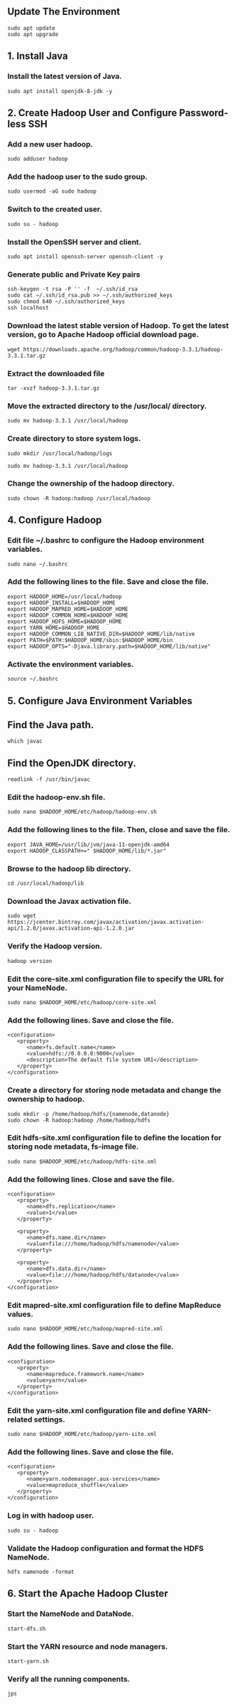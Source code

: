 ## Update The Environment
```
sudo apt update
sudo apt upgrade
```

## 1. Install Java
### Install the latest version of Java.
```
sudo apt install openjdk-8-jdk -y
```
## 2. Create Hadoop User and Configure Password-less SSH
### Add a new user hadoop.
```
sudo adduser hadoop
```
### Add the hadoop user to the sudo group.
```
sudo usermod -aG sudo hadoop
```
### Switch to the created user.
```
sudo su - hadoop
```
### Install the OpenSSH server and client.
```
sudo apt install openssh-server openssh-client -y
```
### Generate public and Private Key pairs
```
ssh-keygen -t rsa -P '' -f  ~/.ssh/id_rsa
sudo cat ~/.ssh/id_rsa.pub >> ~/.ssh/authorized_keys
sudo chmod 640 ~/.ssh/authorized_keys
ssh localhost
```
### Download the latest stable version of Hadoop. To get the latest version, go to Apache Hadoop official download page.
```
wget https://downloads.apache.org/hadoop/common/hadoop-3.3.1/hadoop-3.3.1.tar.gz
```
### Extract the downloaded file
```
tar -xvzf hadoop-3.3.1.tar.gz
```
### Move the extracted directory to the /usr/local/ directory.
```
sudo mv hadoop-3.3.1 /usr/local/hadoop
```
### Create directory to store system logs.
```
sudo mkdir /usr/local/hadoop/logs
```
```
sudo mv hadoop-3.3.1 /usr/local/hadoop
```

### Change the ownership of the hadoop directory.
```
sudo chown -R hadoop:hadoop /usr/local/hadoop
```
## 4. Configure Hadoop
### Edit file ~/.bashrc to configure the Hadoop environment variables.
```
sudo nano ~/.bashrc
```
### Add the following lines to the file. Save and close the file.
```
export HADOOP_HOME=/usr/local/hadoop
export HADOOP_INSTALL=$HADOOP_HOME
export HADOOP_MAPRED_HOME=$HADOOP_HOME
export HADOOP_COMMON_HOME=$HADOOP_HOME
export HADOOP_HDFS_HOME=$HADOOP_HOME
export YARN_HOME=$HADOOP_HOME
export HADOOP_COMMON_LIB_NATIVE_DIR=$HADOOP_HOME/lib/native
export PATH=$PATH:$HADOOP_HOME/sbin:$HADOOP_HOME/bin
export HADOOP_OPTS="-Djava.library.path=$HADOOP_HOME/lib/native"
```
### Activate the environment variables.
```
source ~/.bashrc
```
## 5. Configure Java Environment Variables
## Find the Java path.
```
which javac
```
## Find the OpenJDK directory.
```
readlink -f /usr/bin/javac
```
### Edit the hadoop-env.sh file.
```
sudo nano $HADOOP_HOME/etc/hadoop/hadoop-env.sh
```
### Add the following lines to the file. Then, close and save the file.
```
export JAVA_HOME=/usr/lib/jvm/java-11-openjdk-amd64
export HADOOP_CLASSPATH+=" $HADOOP_HOME/lib/*.jar"
```
### Browse to the hadoop lib directory.
```
cd /usr/local/hadoop/lib
```
### Download the Javax activation file.
```
sudo wget https://jcenter.bintray.com/javax/activation/javax.activation-api/1.2.0/javax.activation-api-1.2.0.jar
```
### Verify the Hadoop version.
```
hadoop version
```
### Edit the core-site.xml configuration file to specify the URL for your NameNode.
```
sudo nano $HADOOP_HOME/etc/hadoop/core-site.xml
```
### Add the following lines. Save and close the file.
```
<configuration>
   <property>
      <name>fs.default.name</name>
      <value>hdfs://0.0.0.0:9000</value>
      <description>The default file system URI</description>
   </property>
</configuration>
```
### Create a directory for storing node metadata and change the ownership to hadoop.
```
sudo mkdir -p /home/hadoop/hdfs/{namenode,datanode}
sudo chown -R hadoop:hadoop /home/hadoop/hdfs
```
### Edit hdfs-site.xml configuration file to define the location for storing node metadata, fs-image file.
```
sudo nano $HADOOP_HOME/etc/hadoop/hdfs-site.xml
```
### Add the following lines. Close and save the file.
```
<configuration>
   <property>
      <name>dfs.replication</name>
      <value>1</value>
   </property>

   <property>
      <name>dfs.name.dir</name>
      <value>file:///home/hadoop/hdfs/namenode</value>
   </property>

   <property>
      <name>dfs.data.dir</name>
      <value>file:///home/hadoop/hdfs/datanode</value>
   </property>
</configuration>
```
### Edit mapred-site.xml configuration file to define MapReduce values.
```
sudo nano $HADOOP_HOME/etc/hadoop/mapred-site.xml
```
### Add the following lines. Save and close the file.
```
<configuration>
   <property>
      <name>mapreduce.framework.name</name>
      <value>yarn</value>
   </property>
</configuration>
```
### Edit the yarn-site.xml configuration file and define YARN-related settings.
```
sudo nano $HADOOP_HOME/etc/hadoop/yarn-site.xml
```
### Add the following lines. Save and close the file.
```
<configuration>
   <property>
      <name>yarn.nodemanager.aux-services</name>
      <value>mapreduce_shuffle</value>
   </property>
</configuration>
```
### Log in with hadoop user.
```
sudo su - hadoop
```
### Validate the Hadoop configuration and format the HDFS NameNode.
```
hdfs namenode -format
```
## 6. Start the Apache Hadoop Cluster
### Start the NameNode and DataNode.
```
start-dfs.sh
```
### Start the YARN resource and node managers.
```
start-yarn.sh
```
### Verify all the running components.
```
jps
```